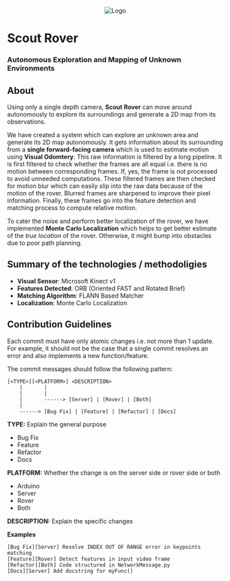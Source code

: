 <p align="center">
    <img src="https://user-images.githubusercontent.com/39633205/97300670-97643100-1878-11eb-90e3-c1d979111cda.png" alt="Logo"/>
</p>

# Scout Rover
### Autonomous Exploration and Mapping of Unknown Environments

## About
Using only a single depth camera, **Scout Rover** can move around autonomously to explore its surroundings and generate a 2D map from its observations.

We have created a system which can explore an unknown area and generate its 2D map autonomously. It gets information about its surrounding from a **single forward-facing camera** which is used to estimate motion using **Visual Odomtery**. This raw information is filtered by a long pipeline. It is first filtered to check whether the frames are all equal i.e. there is no motion between corresponding frames. If, yes, the frame is not processed to avoid unneeded computations. These filtered frames are then checked for motion blur which can easily slip into the raw data because of the motion of the rover. Blurred frames are sharpened to improve their pixel information. Finally, these frames go into the feature detection and matching process to compute relative motion.

To cater the noise and perform better localization of the rover, we have implemented **Monte Carlo Localization** which helps to get better estimate of the *true location* of the rover. Otherwise, it might bump into obstacles due to poor path planning.

## Summary of the technologies / methodoligies
- **Visual Sensor**: Microsoft Kinect v1
- **Features Detected**: ORB (Oriented FAST and Rotated Brief)
- **Matching Algorithm**: FLANN Based Matcher
- **Localization**: Monte Carlo Localization

## Contribution Guidelines
Each commit must have only atomic changes i.e. not more than 1 update. For example, it should not be the case that a single commit resolves an error and also implements a new function/feature.

The commit messages should follow the following pattern:
```
[<TYPE>][<PLATFORM>] <DESCRIPTION>
    |       |
    |       |
    |       ------> [Server] | [Rover] | [Both]
    |
    ------> [Bug Fix] | [Feature] | [Refactor] | [Docs] 
```

**TYPE:** Explain the general purpose
  - Bug Fix
  - Feature
  - Refactor
  - Docs

**PLATFORM:** Whether the change is on the server side or rover side or both
  - Arduino
  - Server
  - Rover
  - Both

**DESCRIPTION:** Explain the specific changes

**Examples**
```
[Bug Fix][Server] Resolve INDEX OUT OF RANGE error in keypoints matching
[Feature][Rover] Detect features in input video frame
[Refactor][Both] Code structured in NetworkMessage.py
[Docs][Server] Add docstring for myFunc()
```
